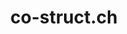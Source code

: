 ---
title: "co-struct.ch"
website: "https://co-struct.ch"
description: "portfolio site for a structural engineer bureau based in zurich. together with martina holenstein"
listNumber: 1
workedOn: "2024"
---